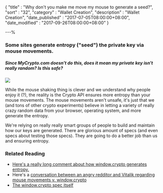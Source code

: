 {
"title"       : "Why don't you make me move my mouse to generate a seed?",
"sort"        : "32",
"category"    : "Wallet Creation",
"description" : "Wallet Creation",
"date_published" : "2017-07-05T08:00:00+08:00",
"date_modified"  : "2017-09-26T08:00:00+08:00"
}

---%


### Some sites generate entropy ("seed") the private key via mouse movements.

##### Since MyCrypto.com doesn't do this, does it mean my private key isn't really random? Is this safe?

![](https://s3.amazonaws.com/groovehq/uploaded/3ixnwrg3w8ko1uki8tu5tg4mjpurb4sn2xgfr1lx21w8rnfdzi?1494563756)

While the mouse shaking thing is clever and we understand why people enjoy it (?), the reality is the Crypto API ensures more entropy than your mouse movements. The mouse movements aren't unsafe, it's just that we (and tons of other crypto experiments) believe in letting a variety of really crazy random data from your browser, operating system, and more generate the entropy.

We're relying on really really smart groups of people to build and maintain how our keys are generated. There are glorious amount of specs (and even specs about testing those specs). They are going to do a better job than us and ensuring entropy.

### Related Reading

*   [Here's a really long comment about how window.crypto generates entropy.](https://www.reddit.com/r/ethereum/comments/5psp13/ethereum_account_generation_on_airgapped_computer/)
*   Here's a [conversation between an angry redditor and Vitalik regarding mouse movements v. window.crypto](https://www.reddit.com/r/ethereum/comments/2bilqg/note_there_is_a_paranoid_highsecurity_way_to/cj5sgrm)
*   [The window.crypto spec itself](https://w3c.github.io/webcrypto/Overview.html)
